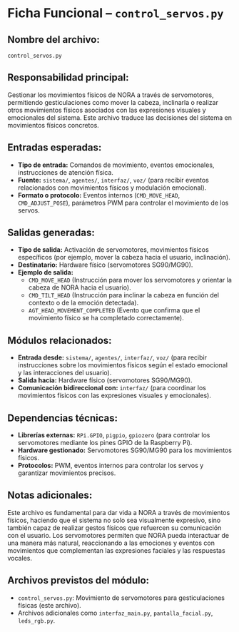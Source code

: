 # Ficha Funcional – `control_servos.py`

## Nombre del archivo:
`control_servos.py`

## Responsabilidad principal:
Gestionar los movimientos físicos de NORA a través de servomotores, permitiendo gesticulaciones como mover la cabeza, inclinarla o realizar otros movimientos físicos asociados con las expresiones visuales y emocionales del sistema. Este archivo traduce las decisiones del sistema en movimientos físicos concretos.

## Entradas esperadas:
- **Tipo de entrada:** Comandos de movimiento, eventos emocionales, instrucciones de atención física.
- **Fuente:** `sistema/`, `agentes/`, `interfaz/`, `voz/` (para recibir eventos relacionados con movimientos físicos y modulación emocional).
- **Formato o protocolo:** Eventos internos (`CMD_MOVE_HEAD`, `CMD_ADJUST_POSE`), parámetros PWM para controlar el movimiento de los servos.

## Salidas generadas:
- **Tipo de salida:** Activación de servomotores, movimientos físicos específicos (por ejemplo, mover la cabeza hacia el usuario, inclinación).
- **Destinatario:** Hardware físico (servomotores SG90/MG90).
- **Ejemplo de salida:**
  - `CMD_MOVE_HEAD` (Instrucción para mover los servomotores y orientar la cabeza de NORA hacia el usuario).
  - `CMD_TILT_HEAD` (Instrucción para inclinar la cabeza en función del contexto o de la emoción detectada).
  - `AGT_HEAD_MOVEMENT_COMPLETED` (Evento que confirma que el movimiento físico se ha completado correctamente).

## Módulos relacionados:
- **Entrada desde:** `sistema/`, `agentes/`, `interfaz/`, `voz/` (para recibir instrucciones sobre los movimientos físicos según el estado emocional y las interacciones del usuario).
- **Salida hacia:** Hardware físico (servomotores SG90/MG90).
- **Comunicación bidireccional con:** `interfaz/` (para coordinar los movimientos físicos con las expresiones visuales y emocionales).

## Dependencias técnicas:
- **Librerías externas:** `RPi.GPIO`, `pigpio`, `gpiozero` (para controlar los servomotores mediante los pines GPIO de la Raspberry Pi).
- **Hardware gestionado:** Servomotores SG90/MG90 para los movimientos físicos.
- **Protocolos:** PWM, eventos internos para controlar los servos y garantizar movimientos precisos.

## Notas adicionales:
Este archivo es fundamental para dar vida a NORA a través de movimientos físicos, haciendo que el sistema no solo sea visualmente expresivo, sino también capaz de realizar gestos físicos que refuercen su comunicación con el usuario. Los servomotores permiten que NORA pueda interactuar de una manera más natural, reaccionando a las emociones y eventos con movimientos que complementan las expresiones faciales y las respuestas vocales.

## Archivos previstos del módulo:
- `control_servos.py`: Movimiento de servomotores para gesticulaciones físicas (este archivo).
- Archivos adicionales como `interfaz_main.py`, `pantalla_facial.py`, `leds_rgb.py`.
